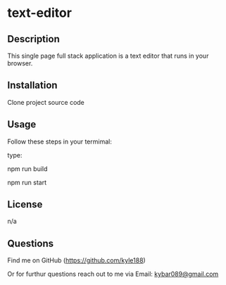 # text-editor


## Description

This single page full stack application is a text editor that runs in your browser.

## Installation  

Clone project source code 

## Usage

Follow these steps in your termimal: 

type: 

npm run build

npm run start

## License

n/a

## Questions

Find me on GitHub  (https://github.com/kyle188)

Or for furthur questions reach out to me via Email:   kybar089@gmail.com

